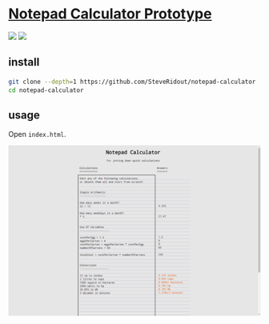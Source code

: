 # [Notepad Calculator Prototype](https://github.com/SteveRidout/notepad-calculator)

![](https://img.shields.io/github/license/SteveRidout/notepad-calculator) ![](https://img.shields.io/github/last-commit/scillidan/notepad-calculator/master?label=last%20commit%20(fork))

## install

```sh
git clone --depth=1 https://github.com/SteveRidout/notepad-calculator
cd notepad-calculator
```

## usage

Open `index.html`.

![notepad-calculator](/_image/optWeb/notepad-calculator.png)
